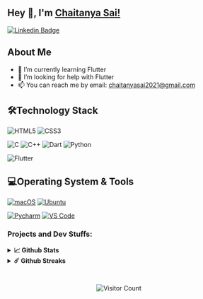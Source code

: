 
<!--
**chaitanyasai-2021/chaitanyasai-2021** is a ✨ _special_ ✨ repository because its `README.md` (this file) appears on your GitHub profile.

Here are some ideas to get you started:

- 🔭 I’m currently working on ...
- 🌱 I’m currently learning ...
- 👯 I’m looking to collaborate on ...
- 🤔 I’m looking for help with ...
- 💬 Ask me about ...
- 📫 How to reach me: ...
- 😄 Pronouns: ...
- ⚡ Fun fact: ...
-->

## Hey 👋, I'm [Chaitanya Sai!](https://github.com/chaitanyasai-2021/)

[![Linkedin Badge](https://img.shields.io/badge/-LinkedIn-0e76a8?style=flat-square&logo=Linkedin&logoColor=white)](https://www.linkedin.com/in/chaitanyanutakki/)




## About Me
- 🌱 I’m currently learning Flutter 
- 🤔 I’m looking for help with Flutter
- 📫 You can reach me by email: chaitanyasai2021@gmail.com 


## 🛠Technology Stack
![HTML5](https://img.shields.io/badge/html5-%23E34F26.svg?style=for-the-badge&logo=html5&logoColor=white)
![CSS3](https://img.shields.io/badge/css3-%231572B6.svg?style=for-the-badge&logo=css3&logoColor=white)


![C](https://img.shields.io/badge/c-%2300599C.svg?style=for-the-badge&logo=c&logoColor=white)
![C++](https://img.shields.io/badge/c++-%2300599C.svg?style=for-the-badge&logo=c%2B%2B&logoColor=white)
![Dart](https://img.shields.io/badge/dart-%230175C2.svg?style=for-the-badge&logo=dart&logoColor=white)
![Python](https://img.shields.io/badge/python-3670A0?style=for-the-badge&logo=python&logoColor=ffdd54)


![Flutter](https://img.shields.io/badge/Flutter-%2302569B.svg?style=for-the-badge&logo=Flutter&logoColor=white)



## 💻Operating System & Tools

[![macOS](https://img.shields.io/badge/macOS-Mojave-292e33?style=flat-square&logo=apple&logoColor=ffffff)](https://www.apple.com/macos/mojave/)
[![Ubuntu](https://img.shields.io/badge/Ubuntu-7.0-orange?style=flat-square&logo=CentOS&logoColor=262577)](https://www.centos.org/)

[![Pycharm](https://img.shields.io/badge/IDE-PyCharm-yellow?style=flat-square&logo=JetBrains)](https://www.jetbrains.com/pycharm/)
[![VS Code](https://img.shields.io/badge/IDE-VSCode-%23007ACC?style=flat-square&logo=Visual-studio-code)](https://code.visualstudio.com/)


### Projects and Dev Stuffs:
<details>       
  <summary><b>📈 Github Stats</b></summary>
  <br />

<img align="left" width="47%" src="https://github-readme-stats.vercel.app/api?username=chaitanyasai-2021&show_icons=true&theme=default"/>

<img align="left" width="47%" src="https://github-readme-stats.vercel.app/api/top-langs/?username=chaitanyasai-2021&layout=compact"/>

</details>


<details>       

  <summary><b>☄️ Github Streaks</b></summary>

  <br />

  <img height="180em" src="https://github-readme-streak-stats.herokuapp.com/?user=chaitanyasai-2021&hide_border=true" />

</details>

#

<div align="center">
  
  
![Visitor Count](https://profile-counter.glitch.me/{chaitanyasai-2021}/count.svg)




